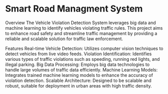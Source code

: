 # Smart Road Managment System 
Overview
The Vehicle Violation Detection System leverages big data and machine learning to identify vehicles violating traffic rules. 
This project aims to enhance road safety and streamline traffic management by providing a reliable and scalable solution for traffic law enforcement.

Features
Real-time Vehicle Detection: Utilizes computer vision techniques to detect vehicles from live video feeds.
Violation Identification: Identifies various types of traffic violations such as speeding, running red lights, and illegal parking.
Big Data Processing: Employs big data technologies to handle large volumes of traffic data efficiently.
Machine Learning Models: Integrates trained machine learning models to enhance the accuracy of violation detection.
Scalable Architecture: Designed to be scalable and robust, suitable for deployment in urban areas with high traffic density.
